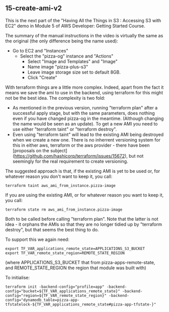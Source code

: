 
## 15-create-ami-v2

This is the next part of the "Having All the Things in S3 : Accessing S3 with EC2" demo in Module 5 of
AWS Developer: Getting Started Course.

The summary of the manual instructions in the video is virtually the same as the original
(the only difference being the name used):
- Go to EC2 and "Instances"
    - Select the "pizza-og" instance and "Actions"
	    - Select "Image and Templates" and "Image"
        - Name image "pizza-plus-s3"
		- Leave image storage size set to default 8GB.
		- Click "Create"

With terraform things are a little more complex. Indeed, apart from the fact it means
we save the ami to use in the backend, using terraform for this might not be the best
idea. The complexity is two fold:
- As mentioned in the previous version, running "terraform plan" after a successful apply stage,
but with the same parameters, does nothing even if you have changed pizza-og in the
meantime. (Although changing the name would be seen as an update). To get a new
AMI you need to use either "terraform taint" or "terraform destroy".
- Even using "terraform taint" will lead to the existing AMI being destroyed when we
create a new one. There is no inherrent versioning system for this in either aws, terraform
or the aws provider - there have been [proposals on the subject]
(https://github.com/hashicorp/terraform/issues/15672), but not seemingly for the real
requirement to create versioning.

The suggested approach is that, if the existing AMI is yet to be used or, for whatever
reason you don't want to keep it, you call:

    terraform taint aws_ami_from_instance.pizza-image

If you are using the existing AMI, or for whatever reason you want to keep it, you
call:

    terraform state rm aws_ami_from_instance.pizza-image

Both to be called before calling "terraform plan". Note that the latter is not idea -
it orphans the AMIs so that they are no longer tidied up by "terraform destroy", but
that seems the best thing to do.

To support this we again need:

	export TF_VAR_applications_remote_state=APPLICATIONS_S3_BUCKET
	export TF_VAR_remote_state_region=REMOTE_STATE_REGION

(where APPLICATIONS_S3_BUCKET that from pizza-apps-remote-state, and REMOTE_STATE_REGION
the region that module was built with)

To initialise:

    terraform init -backend-config="profile=app" -backend-config="bucket=${TF_VAR_applications_remote_state}" -backend-config="region=${TF_VAR_remote_state_region}" -backend-config="dynamodb_table=pizza-app-tfstatelock-${TF_VAR_applications_remote_state#pizza-app-tfstate-}"

